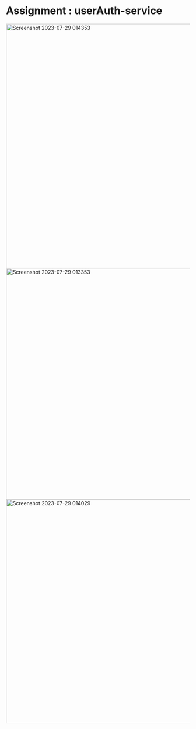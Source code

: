 # Assignment : userAuth-service
<img width="667" alt="Screenshot 2023-07-29 014353" src="https://github.com/Harisankar2000/userAuth-service/assets/96780240/9c94f4c8-04d7-410e-95ba-7cbaabf5c830">
<img width="631" alt="Screenshot 2023-07-29 013353" src="https://github.com/Harisankar2000/userAuth-service/assets/96780240/af1c1cb8-a6f4-487d-988f-73f3940d0c0d">
<img width="611" alt="Screenshot 2023-07-29 014029" src="https://github.com/Harisankar2000/userAuth-service/assets/96780240/f5ec3bc4-7395-4ef1-93a6-ed1a477d520b">
